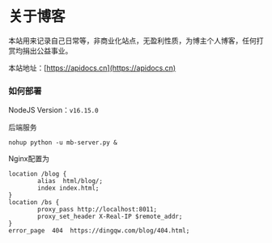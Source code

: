 # 关于博客

本站用来记录自己日常等，非商业化站点，无盈利性质，为博主个人博客，任何打赏均捐出公益事业。  

本站地址：[https://apidocs.cn](https://apidocs.cn)

### 如何部署

NodeJS Version：`v16.15.0`

后端服务

```shell
nohup python -u mb-server.py &
```

Nginx配置为

```text
location /blog {
        alias  html/blog/;
        index index.html;
}
location /bs {
        proxy_pass http://localhost:8011;
        proxy_set_header X-Real-IP $remote_addr;
}
error_page  404  https://dingqw.com/blog/404.html;
```

